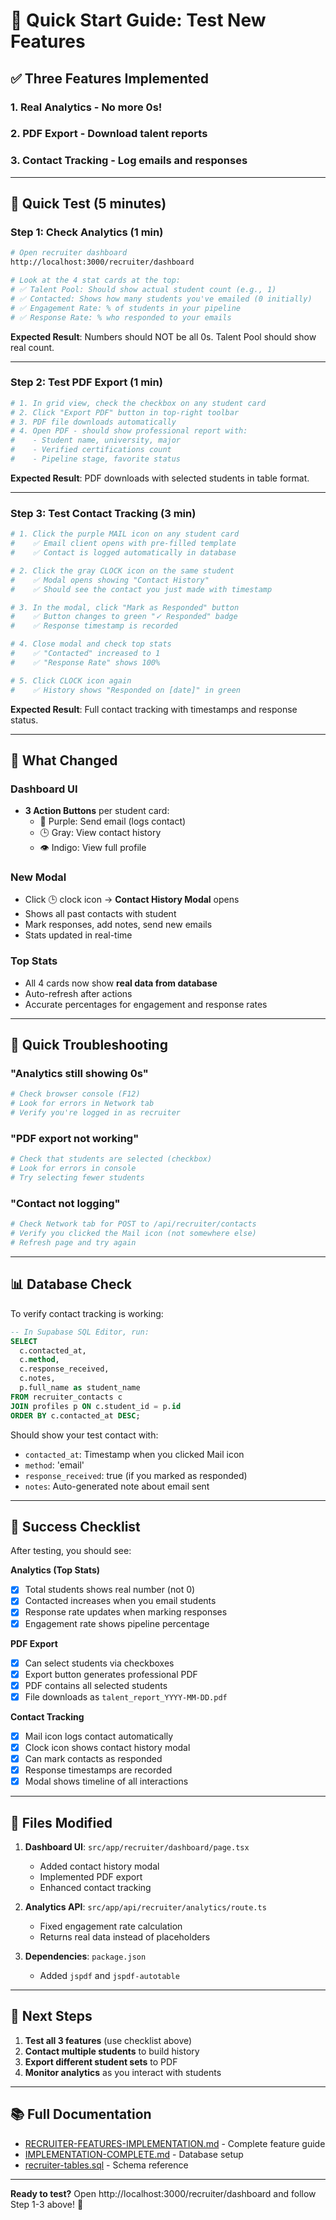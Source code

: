 # 🎯 Quick Start Guide: Test New Features

## ✅ Three Features Implemented

### 1. **Real Analytics** - No more 0s!
### 2. **PDF Export** - Download talent reports
### 3. **Contact Tracking** - Log emails and responses

---

## 🚀 Quick Test (5 minutes)

### Step 1: Check Analytics (1 min)
```bash
# Open recruiter dashboard
http://localhost:3000/recruiter/dashboard

# Look at the 4 stat cards at the top:
# ✅ Talent Pool: Should show actual student count (e.g., 1)
# ✅ Contacted: Shows how many students you've emailed (0 initially)
# ✅ Engagement Rate: % of students in your pipeline
# ✅ Response Rate: % who responded to your emails
```

**Expected Result**: Numbers should NOT be all 0s. Talent Pool should show real count.

---

### Step 2: Test PDF Export (1 min)
```bash
# 1. In grid view, check the checkbox on any student card
# 2. Click "Export PDF" button in top-right toolbar
# 3. PDF file downloads automatically
# 4. Open PDF - should show professional report with:
#    - Student name, university, major
#    - Verified certifications count
#    - Pipeline stage, favorite status
```

**Expected Result**: PDF downloads with selected students in table format.

---

### Step 3: Test Contact Tracking (3 min)
```bash
# 1. Click the purple MAIL icon on any student card
#    ✅ Email client opens with pre-filled template
#    ✅ Contact is logged automatically in database

# 2. Click the gray CLOCK icon on the same student
#    ✅ Modal opens showing "Contact History"
#    ✅ Should see the contact you just made with timestamp

# 3. In the modal, click "Mark as Responded" button
#    ✅ Button changes to green "✓ Responded" badge
#    ✅ Response timestamp is recorded

# 4. Close modal and check top stats
#    ✅ "Contacted" increased to 1
#    ✅ "Response Rate" shows 100%

# 5. Click CLOCK icon again
#    ✅ History shows "Responded on [date]" in green
```

**Expected Result**: Full contact tracking with timestamps and response status.

---

## 🎨 What Changed

### Dashboard UI
- **3 Action Buttons** per student card:
  - 📧 Purple: Send email (logs contact)
  - 🕒 Gray: View contact history
  - 👁️ Indigo: View full profile

### New Modal
- Click 🕒 clock icon → **Contact History Modal** opens
- Shows all past contacts with student
- Mark responses, add notes, send new emails
- Stats updated in real-time

### Top Stats
- All 4 cards now show **real data from database**
- Auto-refresh after actions
- Accurate percentages for engagement and response rates

---

## 🐛 Quick Troubleshooting

### "Analytics still showing 0s"
```bash
# Check browser console (F12)
# Look for errors in Network tab
# Verify you're logged in as recruiter
```

### "PDF export not working"
```bash
# Check that students are selected (checkbox)
# Look for errors in console
# Try selecting fewer students
```

### "Contact not logging"
```bash
# Check Network tab for POST to /api/recruiter/contacts
# Verify you clicked the Mail icon (not somewhere else)
# Refresh page and try again
```

---

## 📊 Database Check

To verify contact tracking is working:
```sql
-- In Supabase SQL Editor, run:
SELECT 
  c.contacted_at,
  c.method,
  c.response_received,
  c.notes,
  p.full_name as student_name
FROM recruiter_contacts c
JOIN profiles p ON c.student_id = p.id
ORDER BY c.contacted_at DESC;
```

Should show your test contact with:
- `contacted_at`: Timestamp when you clicked Mail icon
- `method`: 'email'
- `response_received`: true (if you marked as responded)
- `notes`: Auto-generated note about email sent

---

## 🎉 Success Checklist

After testing, you should see:

**Analytics (Top Stats)**
- [x] Total students shows real number (not 0)
- [x] Contacted increases when you email students
- [x] Response rate updates when marking responses
- [x] Engagement rate shows pipeline percentage

**PDF Export**
- [x] Can select students via checkboxes
- [x] Export button generates professional PDF
- [x] PDF contains all selected students
- [x] File downloads as `talent_report_YYYY-MM-DD.pdf`

**Contact Tracking**
- [x] Mail icon logs contact automatically
- [x] Clock icon shows contact history modal
- [x] Can mark contacts as responded
- [x] Response timestamps are recorded
- [x] Modal shows timeline of all interactions

---

## 📝 Files Modified

1. **Dashboard UI**: `src/app/recruiter/dashboard/page.tsx`
   - Added contact history modal
   - Implemented PDF export
   - Enhanced contact tracking

2. **Analytics API**: `src/app/api/recruiter/analytics/route.ts`
   - Fixed engagement rate calculation
   - Returns real data instead of placeholders

3. **Dependencies**: `package.json`
   - Added `jspdf` and `jspdf-autotable`

---

## 🚀 Next Steps

1. **Test all 3 features** (use checklist above)
2. **Contact multiple students** to build history
3. **Export different student sets** to PDF
4. **Monitor analytics** as you interact with students

---

## 📚 Full Documentation

- [RECRUITER-FEATURES-IMPLEMENTATION.md](./RECRUITER-FEATURES-IMPLEMENTATION.md) - Complete feature guide
- [IMPLEMENTATION-COMPLETE.md](./IMPLEMENTATION-COMPLETE.md) - Database setup
- [recruiter-tables.sql](./database/recruiter-tables.sql) - Schema reference

---

**Ready to test?** Open http://localhost:3000/recruiter/dashboard and follow Step 1-3 above! 🚀
